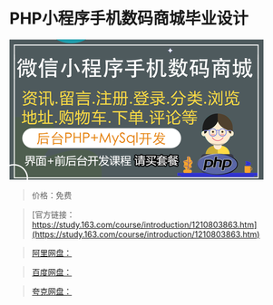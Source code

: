 # PHP小程序手机数码商城毕业设计

![img](../../../assets/study163/free/75880a5507a24963b3fb353a8a5eee9c.png)

> 价格：免费

> [官方链接：https://study.163.com/course/introduction/1210803863.htm](https://study.163.com/course/introduction/1210803863.htm)

> [阿里网盘：]()

> [百度网盘：]()

> [夸克网盘：]()
